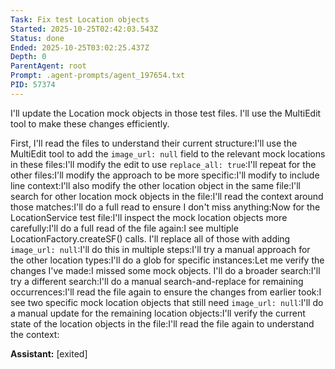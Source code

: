 ```yaml
---
Task: Fix test Location objects
Started: 2025-10-25T02:42:03.543Z
Status: done
Ended: 2025-10-25T03:02:25.437Z
Depth: 0
ParentAgent: root
Prompt: .agent-prompts/agent_197654.txt
PID: 57374
---
```


I'll update the Location mock objects in those test files. I'll use the MultiEdit tool to make these changes efficiently.

First, I'll read the files to understand their current structure:I'll use the MultiEdit tool to add the `image_url: null` field to the relevant mock locations in these files:I'll modify the edit to use `replace_all: true`:I'll repeat for the other files:I'll modify the approach to be more specific:I'll modify to include line context:I'll also modify the other location object in the same file:I'll search for other location mock objects in the file:I'll read the context around those matches:I'll do a full read to ensure I don't miss anything:Now for the LocationService test file:I'll inspect the mock location objects more carefully:I'll do a full read of the file again:I see multiple LocationFactory.createSF() calls. I'll replace all of those with adding `image_url: null`:I'll do this in multiple steps:I'll try a manual approach for the other location types:I'll do a glob for specific instances:Let me verify the changes I've made:I missed some mock objects. I'll do a broader search:I'll try a different search:I'll do a manual search-and-replace for remaining occurrences:I'll read the file again to ensure the changes from earlier took:I see two specific mock location objects that still need `image_url: null`:I'll do a manual update for the remaining location objects:I'll verify the current state of the location objects in the file:I'll read the file again to understand the context:

**Assistant:** [exited]
